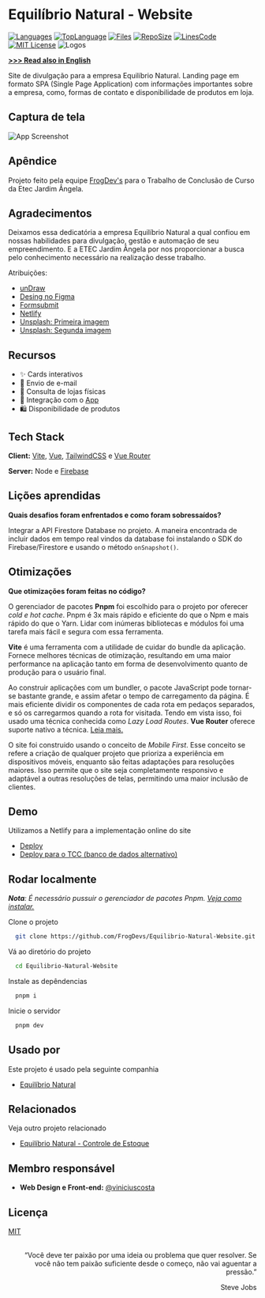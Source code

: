 
# Equilíbrio Natural - Website

[![Languages](https://img.shields.io/github/languages/count/FrogDevs/Equilibrio-Natural)](https://github.com/FrogDevs/Equilibrio-Natural-Website)
[![TopLanguage](https://img.shields.io/github/languages/top/FrogDevs/Equilibrio-Natural)](https://github.com/FrogDevs/Equilibrio-Natural-Website)
[![Files](https://img.shields.io/github/directory-file-count/FrogDevs/Equilibrio-Natural)](https://github.com/FrogDevs/Equilibrio-Natural-Website)
[![RepoSize](https://img.shields.io/github/repo-size/FrogDevs/Equilibrio-Natural)](https://github.com/FrogDevs/Equilibrio-Natural-Website)
[![LinesCode](https://img.shields.io/tokei/lines/github/FrogDevs/Equilibrio-Natural)](https://github.com/FrogDevs/Equilibrio-Natural-Website)
[![MIT License](https://img.shields.io/github/license/FrogDevs/Equilibrio-Natural)](https://choosealicense.com/licenses/mit/)
![Logos](https://i.imgur.com/E5pg9Hj.png)

[**>>> Read also in English**](en_readme.md)

Site de divulgação para a empresa Equilíbrio Natural. Landing page em formato SPA (Single Page Application) com informações importantes sobre a empresa, como, formas de contato e disponibilidade de produtos em loja.

## Captura de tela

![App Screenshot](https://i.imgur.com/e1wDuUZ.png)

## Apêndice

Projeto feito pela equipe [FrogDev's](https://github.com/FrogDevs) para o Trabalho de Conclusão de Curso da Etec Jardim Ângela.

## Agradecimentos

Deixamos essa dedicatória a empresa Equilíbrio Natural a qual confiou em nossas habilidades para divulgação, gestão e automação de seu empreendimento. E a ETEC Jardim Ângela por nos proporcionar a busca pelo conhecimento necessário na realização desse trabalho.

Atribuições:

- [unDraw](https://undraw.co)
- [Desing no Figma](https://www.figma.com/community/file/1183921990401059288)
- [Formsubmit](https://formsubmit.co/)
- [Netlify](https://www.netlify.com/)
- [Unsplash: Primeira imagem](https://unsplash.com/photos/fb7yNPbT0l8)
- [Unsplash: Segunda imagem](https://unsplash.com/photos/1DMNn6gBbwQ)

## Recursos

- ✨ Cards interativos
- 📧 Envio de e-mail
- 🔎 Consulta de lojas físicas
- 🔗 Integração com o [App](https://github.com/FrogDevs/Equilibrio-Natural-ControleEstoque)
- 🛍️ Disponibilidade de produtos

## Tech Stack

**Client:** [Vite](vitejs.dev), [Vue](vuejs.org), [TailwindCSS](tailwindcss.com) e [Vue Router](router.vuejs.org)

**Server:** Node e [Firebase](https://firebase.google.com)

## Lições aprendidas

**Quais desafios foram enfrentados e como foram sobressaídos?**

Integrar a API Firestore Database no projeto. A maneira encontrada de incluir dados em tempo real vindos da database foi instalando o SDK do Firebase/Firestore e usando o método ```onSnapshot()```.

## Otimizações

**Que otimizações foram feitas no código?**

O gerenciador de pacotes **Pnpm** foi escolhido para o projeto por oferecer *cold e hot cache*. Pnpm é 3x mais rápido e eficiente do que o Npm e mais rápido do que o Yarn. Lidar com inúmeras bibliotecas e módulos foi uma tarefa mais fácil e segura com essa ferramenta.

**Vite** é uma ferramenta com a utilidade de cuidar do bundle da aplicação. Fornece melhores técnicas de otimização, resultando em uma maior performance na aplicação tanto em forma de desenvolvimento quanto de produção para o usuário final.

Ao construir aplicações com um bundler, o pacote JavaScript pode tornar-se bastante grande, e assim afetar o tempo de carregamento da página. É mais eficiente dividir os componentes de cada rota em pedaços separados, e só os carregarmos quando a rota for visitada. Tendo em vista isso, foi usado uma técnica conhecida como *Lazy Load Routes*. **Vue Router** oferece suporte nativo a técnica. [Leia mais.](https://router.vuejs.org/guide/advanced/lazy-loading.html)

O site foi construido usando o conceito de *Mobile First*. Esse conceito se refere a criação de qualquer projeto que prioriza a experiência em dispositivos móveis, enquanto são feitas adaptações para resoluções maiores. Isso permite que o site seja completamente responsivo e adaptável a outras resoluções de telas, permitindo uma maior inclusão de clientes.

## Demo

Utilizamos a Netlify para a implementação online do site

- [Deploy](https://equilibrionatural.netlify.app)
- [Deploy para o TCC (banco de dados alternativo)](https://equilibrionaturaltcc.netlify.app)

## Rodar localmente

***Nota**: É necessário pussuir o gerenciador de pacotes Pnpm. [Veja como instalar.](https://pnpm.io/installation)*

Clone o projeto

```bash
  git clone https://github.com/FrogDevs/Equilibrio-Natural-Website.git
```

Vá ao diretório do projeto

```bash
  cd Equilibrio-Natural-Website
```

Instale as depêndencias

```bash
  pnpm i
```

Inicie o servidor

```bash
  pnpm dev
```

## Usado por

Este projeto é usado pela seguinte companhia

- [Equilíbrio Natural](https://equilibrionatural.netlify.app)

## Relacionados

Veja outro projeto relacionado

- [Equilíbrio Natural - Controle de Estoque](https://github.com/FrogDevs/Inventory-Control)

## Membro responsável

- **Web Design e Front-end:** [@viniciuscosta](https://vinicius-costa-links.vercel.app)

## Licença

[MIT](LICENSE)<br><br>

<p align="right">“Você deve ter paixão por uma ideia ou problema que quer resolver. Se você não tem paixão suficiente desde o começo, não vai aguentar a pressão.”</p>
<p align="right">Steve Jobs</p>
